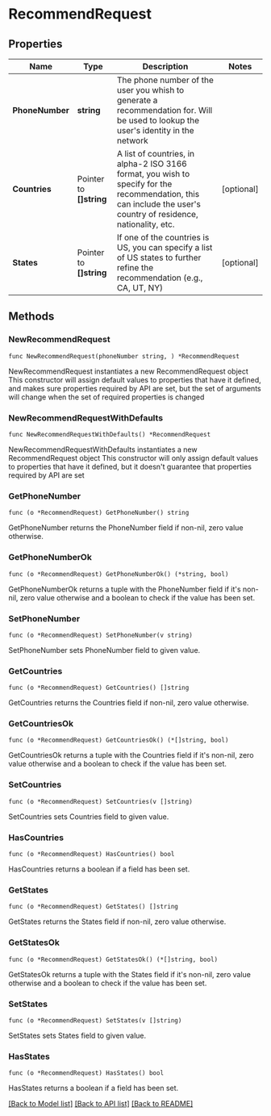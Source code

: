 # RecommendRequest

## Properties

Name | Type | Description | Notes
------------ | ------------- | ------------- | -------------
**PhoneNumber** | **string** | The phone number of the user you whish to generate a recommendation for. Will be used to lookup the user&#39;s identity in the network | 
**Countries** | Pointer to **[]string** | A list of countries, in alpha-2 ISO 3166 format, you wish to specify for the recommendation, this can include the user&#39;s country of residence, nationality, etc. | [optional] 
**States** | Pointer to **[]string** | If one of the countries is US, you can specify a list of US states to further refine the recommendation (e.g., CA, UT, NY) | [optional] 

## Methods

### NewRecommendRequest

`func NewRecommendRequest(phoneNumber string, ) *RecommendRequest`

NewRecommendRequest instantiates a new RecommendRequest object
This constructor will assign default values to properties that have it defined,
and makes sure properties required by API are set, but the set of arguments
will change when the set of required properties is changed

### NewRecommendRequestWithDefaults

`func NewRecommendRequestWithDefaults() *RecommendRequest`

NewRecommendRequestWithDefaults instantiates a new RecommendRequest object
This constructor will only assign default values to properties that have it defined,
but it doesn't guarantee that properties required by API are set

### GetPhoneNumber

`func (o *RecommendRequest) GetPhoneNumber() string`

GetPhoneNumber returns the PhoneNumber field if non-nil, zero value otherwise.

### GetPhoneNumberOk

`func (o *RecommendRequest) GetPhoneNumberOk() (*string, bool)`

GetPhoneNumberOk returns a tuple with the PhoneNumber field if it's non-nil, zero value otherwise
and a boolean to check if the value has been set.

### SetPhoneNumber

`func (o *RecommendRequest) SetPhoneNumber(v string)`

SetPhoneNumber sets PhoneNumber field to given value.


### GetCountries

`func (o *RecommendRequest) GetCountries() []string`

GetCountries returns the Countries field if non-nil, zero value otherwise.

### GetCountriesOk

`func (o *RecommendRequest) GetCountriesOk() (*[]string, bool)`

GetCountriesOk returns a tuple with the Countries field if it's non-nil, zero value otherwise
and a boolean to check if the value has been set.

### SetCountries

`func (o *RecommendRequest) SetCountries(v []string)`

SetCountries sets Countries field to given value.

### HasCountries

`func (o *RecommendRequest) HasCountries() bool`

HasCountries returns a boolean if a field has been set.

### GetStates

`func (o *RecommendRequest) GetStates() []string`

GetStates returns the States field if non-nil, zero value otherwise.

### GetStatesOk

`func (o *RecommendRequest) GetStatesOk() (*[]string, bool)`

GetStatesOk returns a tuple with the States field if it's non-nil, zero value otherwise
and a boolean to check if the value has been set.

### SetStates

`func (o *RecommendRequest) SetStates(v []string)`

SetStates sets States field to given value.

### HasStates

`func (o *RecommendRequest) HasStates() bool`

HasStates returns a boolean if a field has been set.


[[Back to Model list]](../README.md#documentation-for-models) [[Back to API list]](../README.md#documentation-for-api-endpoints) [[Back to README]](../README.md)


